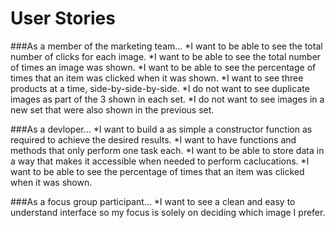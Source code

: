 # User Stories

###As a member of the marketing team...
*I want to be able to see the total number of clicks for each image.
*I want to be able to see the total number of times an image was shown.
*I want to be able to see the percentage of times that an item was clicked when it was shown.
*I want to see three products at a time, side-by-side-by-side.
*I do not want to see duplicate images as part of the 3 shown in each set.
*I do not want to see images in a new set that were also shown in the previous set.

###As a devloper...
*I want to build a as simple a constructor function as required to achieve the desired results.
*I want to have functions and methods that only perform one task each.
*I want to be able to store data in a way that makes it accessible when needed to perform caclucations.
*I want to be able to see the percentage of times that an item was clicked when it was shown.

###As a focus group participant...
*I want to see a clean and easy to understand interface so my focus is solely on deciding which image I prefer.